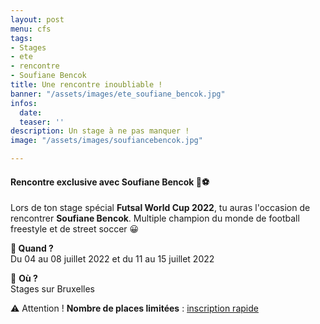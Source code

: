 ```yaml
---
layout: post
menu: cfs
tags:
- Stages
- ete
- rencontre
- Soufiane Bencok
title: Une rencontre inoubliable !
banner: "/assets/images/ete_soufiane_bencok.jpg"
infos:
  date: 
  teaser: ''
description: Un stage à ne pas manquer !
image: "/assets/images/soufiancebencok.jpg"

---
```

#### Rencontre exclusive avec **Soufiane Bencok** 🤩⚽

Lors de ton stage spécial **Futsal World Cup 2022**, tu auras l'occasion de rencontrer **Soufiane Bencok**. Multiple champion du monde de football freestyle et de street soccer 😀

**📅 Quand ?**  
Du 04 au 08 juillet 2022 et du 11 au 15 juillet 2022

📍 **Où ?**   
Stages sur Bruxelles

⚠ Attention ! **Nombre de places limitées** : [inscription rapide](https://www12.iclub.be/myiclub3_CFS_register.asp?ClubID=559&LG=FR&Categorie=4&Groupe=1&Province=Bruxelles "Inscription stage")